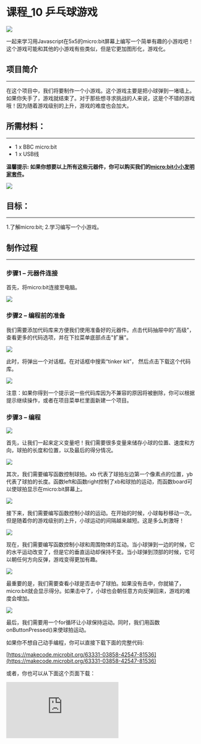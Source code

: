 # 课程_10 乒乓球游戏

![](./images/ngNx9A3.jpg)

一起来学习用Javascript在5x5的micro:bit屏幕上编写一个简单有趣的小游戏吧！这个游戏可能和其他的小游戏有些类似，但是它更加图形化，游戏化。


## 项目简介
---

在这个项目中，我们将要制作一个小游戏。这个游戏主要是把小球弹到一堵墙上。如果你失手了，游戏就结束了。对于那些想寻求挑战的人来说，这是个不错的游戏哦！因为随着游戏级别的上升，游戏的难度也会加大。


## 所需材料：
---

- 1 x BBC micro:bit
- 1 x USB线

**温馨提示: 如果你想要以上所有这些元器件，你可以购买我们的[micro:bit小小发明家套件](https://item.taobao.com/item.htm?spm=a230r.7195193.1997079397.9.z3IMPf&id=564707672256&abbucket=5)。**

![](./images/quhpGUa.jpg)


## 目标：
---

1.了解micro:bit;
2.学习编写一个小游戏。


## 制作过程
---

### 步骤1 – 元器件连接

首先，将micro:bit连接至电脑。

![](./images/c90TTlY.jpg)


### 步骤2 – 编程前的准备

我们需要添加代码库来方便我们使用准备好的元器件。点击代码抽屉中的"高级"，查看更多的代码选项，并在下拉菜单底部点击"扩展"。

![](./images/R5lx5Np.jpg)

此时，将弹出一个对话框。在对话框中搜索“tinker kit”， 然后点击下载这个代码库。

![](./images/pduH11r.png)

注意：如果你得到一个提示说一些代码库因为不兼容的原因将被删除，你可以根据提示继续操作，或者在项目菜单栏里面新建一个项目。


### 步骤3 – 编程

![](./images/FowItUF.png)

首先，让我们一起来定义变量吧！我们需要很多变量来储存小球的位置、速度和方向，球拍的长度和位置，以及最后的得分情况。

![](./images/y2eJKOG.png)

其次，我们需要编写函数控制球拍。xb 代表了球拍左边第一个像素点的位置，yb代表了球拍的长度。函数left和函数right控制了xb和球拍的运动，而函数board可以使球拍显示在micro:bit屏幕上。

![](./images/zlPtelo.png)

接下来，我们需要编写函数控制小球的运动。在开始的时候，小球每秒移动一次。但是随着你的游戏级别的上升，小球运动的间隔越来越短。这是多么刺激呀！

![](./images/xlwFo1f.png)

现在，我们需要编写函数控制小球和周围物体的互动。当小球弹到一边的时候，它的水平运动改变了，但是它的垂直运动却保持不变。当小球弹到顶部的时候，它可以朝任何方向反弹，游戏变得更加有趣。

![](./images/uuUwCvm.png)

最重要的是，我们需要查看小球是否击中了球拍。如果没有击中，你就输了，micro:bit就会显示得分。如果击中了，小球也会朝任意方向反弹回来，游戏的难度会增加。

![](./images/KeNkSBL.png)

最后，我们需要用一个for循环让小球保持运动。同时，我们用函数onButtonPressed()来使球拍运动。

如果你不想自己动手编程，你可以直接下载下面的完整代码:

[https://makecode.microbit.org/63331-03858-42547-81536](https://makecode.microbit.org/63331-03858-42547-81536)

或者，你也可以从下面这个页面下载：



<div
    style={{
        position: 'relative',
        paddingBottom: '60%',
        overflow: 'hidden',
    }}
>
    <iframe
        src="https://makecode.microbit.org/63331-03858-42547-81536"
        frameborder="0"
        sandbox="allow-popups allow-forms allow-scripts allow-same-origin"
        style={{
            position: 'absolute',
            width: '100%',
            height: '100%',
        }}
    />
</div>

### 步骤4 - 使用

![](./images/FAgJjFo.jpg)

将micro:bit连接电脑，运行程序。 真是太简单啦！

![](./images/HbWnEbK.jpg)

如果你的得分超过12分，你将获得一个笑脸。相反，如果你的得分低于12分，你就会获得一个哭脸。


### 步骤5 - 成功！

太棒啦！现在你已经在micro:bit5x5的屏幕上编写了一个打乒乓球的游戏哦！你肯定非常自豪吧！


## 常见问题
---
